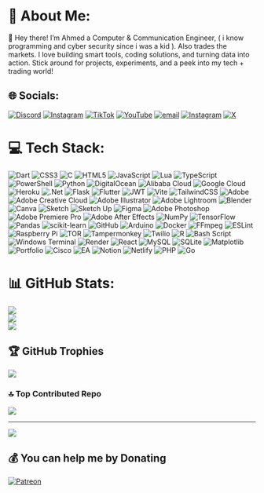# 💫 About Me:
👋 Hey there! I’m Ahmed a Computer & Communication Engineer, ( i know programming and cyber security since i was a kid ). Also trades the markets. I love building smart tools, coding solutions, and turning data into action. Stick around for projects, experiments, and a peek into my tech + trading world!


## 🌐 Socials:
[![Discord](https://img.shields.io/badge/Discord-%237289DA.svg?logo=discord&logoColor=white)](https://discord.gg/Ahmedgocode) [![Instagram](https://img.shields.io/badge/Instagram-%23E4405F.svg?logo=Instagram&logoColor=white)](https://instagram.com/ekac) [![TikTok](https://img.shields.io/badge/TikTok-%23000000.svg?logo=TikTok&logoColor=white)](https://tiktok.com/@38a)  [![YouTube](https://img.shields.io/badge/YouTube-%23FF0000.svg?logo=YouTube&logoColor=white)](https://youtube.com/@Ahmed-GoCode) [![email](https://img.shields.io/badge/Email-D14836?logo=gmail&logoColor=white)](mailto:ahmad1mtik@gmail.com) 
[![Instagram](https://img.shields.io/badge/Instagram-%23E4405F.svg?logo=Instagram&logoColor=white)](https://instagram.com/ekac) [![X](https://img.shields.io/badge/X-black.svg?logo=X&logoColor=white)](https://x.com/Ahmad_GoCode)

# 💻 Tech Stack:
![Dart](https://img.shields.io/badge/dart-%230175C2.svg?style=flat&logo=dart&logoColor=white) ![CSS3](https://img.shields.io/badge/css3-%231572B6.svg?style=flat&logo=css3&logoColor=white) ![C](https://img.shields.io/badge/c-%2300599C.svg?style=flat&logo=c&logoColor=white) ![HTML5](https://img.shields.io/badge/html5-%23E34F26.svg?style=flat&logo=html5&logoColor=white) ![JavaScript](https://img.shields.io/badge/javascript-%23323330.svg?style=flat&logo=javascript&logoColor=%23F7DF1E) ![Lua](https://img.shields.io/badge/lua-%232C2D72.svg?style=flat&logo=lua&logoColor=white) ![TypeScript](https://img.shields.io/badge/typescript-%23007ACC.svg?style=flat&logo=typescript&logoColor=white) ![PowerShell](https://img.shields.io/badge/PowerShell-%235391FE.svg?style=flat&logo=powershell&logoColor=white) ![Python](https://img.shields.io/badge/python-3670A0?style=flat&logo=python&logoColor=ffdd54) ![DigitalOcean](https://img.shields.io/badge/DigitalOcean-%230167ff.svg?style=flat&logo=digitalOcean&logoColor=white) ![Alibaba Cloud](https://img.shields.io/badge/AlibabaCloud-%23FF6701.svg?style=flat&logo=alibabacloud&logoColor=white) ![Google Cloud](https://img.shields.io/badge/GoogleCloud-%234285F4.svg?style=flat&logo=google-cloud&logoColor=white) ![Heroku](https://img.shields.io/badge/heroku-%23430098.svg?style=flat&logo=heroku&logoColor=white) ![.Net](https://img.shields.io/badge/.NET-5C2D91?style=flat&logo=.net&logoColor=white) ![Flask](https://img.shields.io/badge/flask-%23000.svg?style=flat&logo=flask&logoColor=white) ![Flutter](https://img.shields.io/badge/Flutter-%2302569B.svg?style=flat&logo=Flutter&logoColor=white) ![JWT](https://img.shields.io/badge/JWT-black?style=flat&logo=JSON%20web%20tokens) ![Vite](https://img.shields.io/badge/vite-%23646CFF.svg?style=flat&logo=vite&logoColor=white) ![TailwindCSS](https://img.shields.io/badge/tailwindcss-%2338B2AC.svg?style=flat&logo=tailwind-css&logoColor=white) ![Adobe](https://img.shields.io/badge/adobe-%23FF0000.svg?style=flat&logo=adobe&logoColor=white) ![Adobe Creative Cloud](https://img.shields.io/badge/Adobe%20Creative%20Cloud-DA1F26.svg?style=flat&logo=Adobe%20Creative%20Cloud&logoColor=white) ![Adobe Illustrator](https://img.shields.io/badge/adobe%20illustrator-%23FF9A00.svg?style=flat&logo=adobe%20illustrator&logoColor=white) ![Adobe Lightroom](https://img.shields.io/badge/Adobe%20Lightroom-31A8FF.svg?style=flat&logo=Adobe%20Lightroom&logoColor=white) ![Blender](https://img.shields.io/badge/blender-%23F5792A.svg?style=flat&logo=blender&logoColor=white) ![Canva](https://img.shields.io/badge/Canva-%2300C4CC.svg?style=flat&logo=Canva&logoColor=white) ![Sketch](https://img.shields.io/badge/Sketch-FFB387?style=flat&logo=sketch&logoColor=black) ![Sketch Up](https://img.shields.io/badge/SketchUp-005F9E?style=flat&logo=sketchup&logoColor=white) ![Figma](https://img.shields.io/badge/figma-%23F24E1E.svg?style=flat&logo=figma&logoColor=white) ![Adobe Photoshop](https://img.shields.io/badge/adobe%20photoshop-%2331A8FF.svg?style=flat&logo=adobe%20photoshop&logoColor=white) ![Adobe Premiere Pro](https://img.shields.io/badge/Adobe%20Premiere%20Pro-9999FF.svg?style=flat&logo=Adobe%20Premiere%20Pro&logoColor=white) ![Adobe After Effects](https://img.shields.io/badge/Adobe%20After%20Effects-9999FF.svg?style=flat&logo=Adobe%20After%20Effects&logoColor=white) ![NumPy](https://img.shields.io/badge/numpy-%23013243.svg?style=flat&logo=numpy&logoColor=white) ![TensorFlow](https://img.shields.io/badge/TensorFlow-%23FF6F00.svg?style=flat&logo=TensorFlow&logoColor=white) ![Pandas](https://img.shields.io/badge/pandas-%23150458.svg?style=flat&logo=pandas&logoColor=white) ![scikit-learn](https://img.shields.io/badge/scikit--learn-%23F7931E.svg?style=flat&logo=scikit-learn&logoColor=white) ![GitHub](https://img.shields.io/badge/github-%23121011.svg?style=flat&logo=github&logoColor=white) ![Arduino](https://img.shields.io/badge/-Arduino-00979D?style=flat&logo=Arduino&logoColor=white) ![Docker](https://img.shields.io/badge/docker-%230db7ed.svg?style=flat&logo=docker&logoColor=white) ![FFmpeg](https://shields.io/badge/FFmpeg-%23171717.svg?logo=ffmpeg&style=flat&labelColor=171717&logoColor=5cb85c) ![ESLint](https://img.shields.io/badge/ESLint-4B3263?style=flat&logo=eslint&logoColor=white) ![Raspberry Pi](https://img.shields.io/badge/-Raspberry_Pi-C51A4A?style=flat&logo=Raspberry-Pi) ![TOR](https://img.shields.io/badge/tor-%237E4798.svg?style=flat&logo=tor-project&logoColor=white) ![Tampermonkey](https://img.shields.io/badge/tampermonkey-%2300485B.svg?style=flat&logo=tampermonkey&logoColor=white) ![Twilio](https://img.shields.io/badge/Twilio-F22F46?style=flat&logo=Twilio&logoColor=white) ![R](https://img.shields.io/badge/r-%23276DC3.svg?style=flat&logo=r&logoColor=white) ![Bash Script](https://img.shields.io/badge/bash_script-%23121011.svg?style=flat&logo=gnu-bash&logoColor=white) ![Windows Terminal](https://img.shields.io/badge/Windows%20Terminal-%234D4D4D.svg?style=flat&logo=windows-terminal&logoColor=white) ![Render](https://img.shields.io/badge/Render-%46E3B7.svg?style=flat&logo=render&logoColor=white) ![React](https://img.shields.io/badge/react-%2320232a.svg?style=flat&logo=react&logoColor=%2361DAFB) ![MySQL](https://img.shields.io/badge/mysql-4479A1.svg?style=flat&logo=mysql&logoColor=white) ![SQLite](https://img.shields.io/badge/sqlite-%2307405e.svg?style=flat&logo=sqlite&logoColor=white) ![Matplotlib](https://img.shields.io/badge/Matplotlib-%23ffffff.svg?style=flat&logo=Matplotlib&logoColor=black) ![Portfolio](https://img.shields.io/badge/Portfolio-%23000000.svg?style=flat&logo=firefox&logoColor=#FF7139)
![Cisco](https://img.shields.io/badge/cisco-%23049fd9.svg?style=flat&logo=cisco&logoColor=black) ![EA](https://img.shields.io/badge/ea-%23000000.svg?style=flat&logo=ea&logoColor=white) ![Notion](https://img.shields.io/badge/Notion-%23000000.svg?style=flat&logo=notion&logoColor=white) ![Netlify](https://img.shields.io/badge/netlify-%23000000.svg?style=flat&logo=netlify&logoColor=#00C7B7) ![PHP](https://img.shields.io/badge/php-%23777BB4.svg?style=flat&logo=php&logoColor=white) ![Go](https://img.shields.io/badge/go-%2300ADD8.svg?style=flat&logo=go&logoColor=white)
# 📊 GitHub Stats:
![](https://github-readme-stats.vercel.app/api?username=Ahmed-GoCode&theme=transparent&hide_border=false&include_all_commits=false&count_private=false)<br/>
![](https://nirzak-streak-stats.vercel.app/?user=Ahmed-GoCode&theme=transparent&hide_border=false)<br/>
![](https://github-readme-stats.vercel.app/api/top-langs/?username=Ahmed-GoCode&theme=transparent&hide_border=false&include_all_commits=false&count_private=false&layout=compact)

## 🏆 GitHub Trophies
![](https://github-profile-trophy.vercel.app/?username=Ahmed-GoCode&theme=radical&no-frame=false&no-bg=false&margin-w=4)

### 🔝 Top Contributed Repo
![](https://github-contributor-stats.vercel.app/api?username=Ahmed-GoCode&limit=5&theme=transparent&combine_all_yearly_contributions=true)

---
[![](https://visitcount.itsvg.in/api?id=Ahmed-GoCode&icon=2&color=1)](https://visitcount.itsvg.in)

## 💰 You can help me by Donating
  [![Patreon](https://img.shields.io/badge/Patreon-F96854?style=for-the-badge&logo=patreon&logoColor=white)](https://patreon.com/Ahmad-Gocode) 

